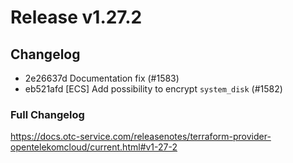 # Release v1.27.2
## Changelog

* 2e26637d Documentation fix (#1583)
* eb521afd [ECS] Add possibility to encrypt `system_disk` (#1582)


### Full Changelog
https://docs.otc-service.com/releasenotes/terraform-provider-opentelekomcloud/current.html#v1-27-2
